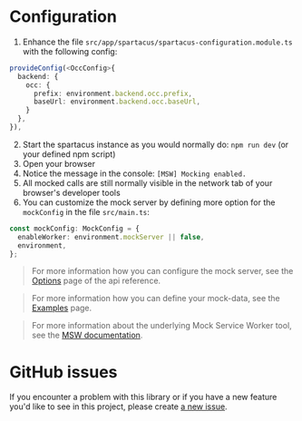 # Configuration

1. Enhance the file `src/app/spartacus/spartacus-configuration.module.ts` with the following config:

```ts
provideConfig(<OccConfig>{
  backend: {
    occ: {
      prefix: environment.backend.occ.prefix,
      baseUrl: environment.backend.occ.baseUrl,
    }
  },
}),
```

2. Start the spartacus instance as you would normally do: `npm run dev` (or your defined npm script)
3. Open your browser
4. Notice the message in the console: `[MSW] Mocking enabled.`
5. All mocked calls are still normally visible in the network tab of your browser's developer tools
6. You can customize the mock server by defining more option for the `mockConfig` in the file `src/main.ts`:

```ts
const mockConfig: MockConfig = {
  enableWorker: environment.mockServer || false,
  environment,
};
```

> For more information how you can configure the mock server, see the [Options](../api-reference/options.md) page of the api reference.

> For more information how you can define your mock-data, see the [Examples](../examples/README.md) page.

> For more information about the underlying Mock Service Worker tool, see the [MSW documentation](https://mswjs.io/docs/api/rest).

# GitHub issues

If you encounter a problem with this library or if you have a new feature you'd like to see in this project,
please create [a new issue](https://github.com/valantic/spartacus-mock/issues/new/choose).
